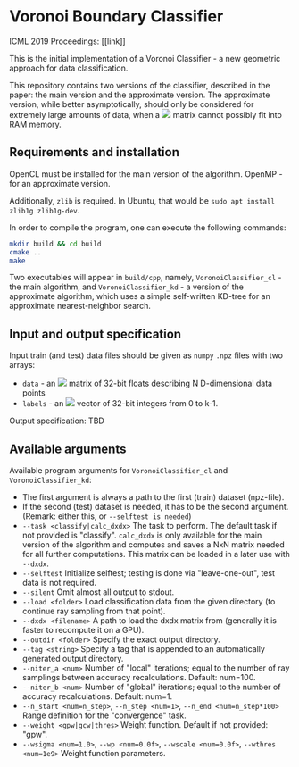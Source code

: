 # Voronoi Boundary Classifier
ICML 2019 Proceedings: [[link]]

This is the initial implementation of a Voronoi Classifier - a new geometric approach for data classification. 

This repository contains two versions of the classifier, described in the paper: the main version and the approximate version. The approximate version, while better asymptotically, should only be considered for extremely large amounts of data, when a <img src="https://latex.codecogs.com/gif.latex?N^2" /> matrix cannot possibly fit into RAM memory.

## Requirements and installation

OpenCL must be installed for the main version of the algorithm. OpenMP - for an approximate version.

Additionally, `zlib` is required. In Ubuntu, that would be `sudo apt install zlib1g zlib1g-dev`.

In order to compile the program, one can execute the following commands:

```bash
mkdir build && cd build
cmake ..
make
```

Two executables will appear in `build/cpp`, namely, `VoronoiClassifier_cl` - the main algorithm, and `VoronoiClassifier_kd` - a version of the approximate algorithm, which uses a simple self-written KD-tree for an approximate nearest-neighbor search.

## Input and output specification

Input train (and test) data files should be given as `numpy` `.npz` files with two arrays:
 - `data` - an <img src="https://latex.codecogs.com/gif.latex?N\times%12D" /> matrix of 32-bit floats describing N D-dimensional data points
 - `labels` - an <img src="https://latex.codecogs.com/gif.latex?N\times%121" /> vector of 32-bit integers from 0 to k-1.

Output specification: TBD

## Available arguments

Available program arguments for `VoronoiClassifier_cl` and `VoronoiClassifier_kd`:
 - The first argument is always a path to the first (train) dataset (npz-file).
 - If the second (test) dataset is needed, it has to be the second argument. (Remark: either this, or `--selftest is needed`)
 - `--task <classify|calc_dxdx>` The task to perform. The default task if not provided is "classify". 
 `calc_dxdx` is only available for the main version of the algorithm and computes and saves a NxN matrix needed for all further computations. This matrix can be loaded in a later use with `--dxdx`.
 - `--selftest` Initialize selftest; testing is done via "leave-one-out", test data is not required.
 - `--silent` Omit almost all output to stdout.
 - `--load <folder>` Load classification data from the given directory (to continue ray sampling from that point).
 - `--dxdx <filename>` A path to load the dxdx matrix from (generally it is faster to recompute it on a GPU).
 - `--outdir <folder>` Specify the exact output directory.
 - `--tag <string>` Specify a tag that is appended to an automatically generated output directory.
 - `--niter_a <num>` Number of "local" iterations; equal to the number of ray samplings between accuracy recalculations. Default: num=100.
 - `--niter_b <num>` Number of "global" iterations; equal to the number of accuracy recalculations. Default: num=1.
 - `--n_start <num=n_step>`, `--n_step <num=1>`, `--n_end <num=n_step*100>` Range definition for the "convergence" task.
 - `--weight <gpw|gcw|thres>` Weight function. Default if not provided: "gpw".
 - `--wsigma <num=1.0>`, `--wp <num=0.0f>`, `--wscale <num=0.0f>`, `--wthres <num=1e9>` Weight function parameters.
